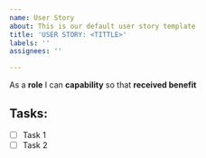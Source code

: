 ```yaml
---
name: User Story
about: This is our default user story template
title: 'USER STORY: <TITTLE>'
labels: ''
assignees: ''

---
```


As a **role** I can **capability** so that **received benefit**

## Tasks:

- [ ] Task 1
- [ ] Task 2
